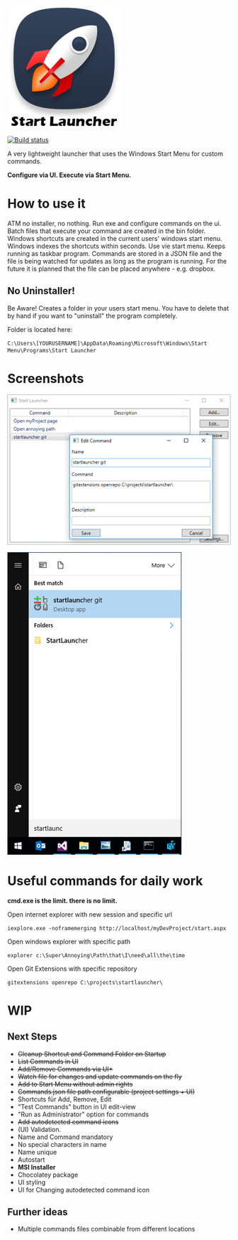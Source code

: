 ![icon](https://github.com/matthiaslischka/StartLauncher/blob/master/startLauncher.png?raw=true)

[![Build status](https://ci.appveyor.com/api/projects/status/qy1io2k9kt00be3p?svg=true)](https://ci.appveyor.com/project/matthiaslischka/startlauncher)

A very lightweight launcher that uses the Windows Start Menu for custom commands.

**Configure via UI. Execute via Start Menu.**

# How to use it
ATM no installer, no nothing. Run exe and configure commands on the ui. Batch files that execute your command are created in the bin folder. Windows shortcuts are created in the current users' windows start menu. Windows indexes the shortcuts within seconds. Use vie start menu. Keeps running as taskbar program. Commands are stored in a JSON file and the file is being watched for updates as long as the program is running. For the future it is planned that the file can be placed anywhere - e.g. dropbox.
## No Uninstaller!
Be Aware! Creates a folder in your users start menu. You have to delete that by hand if you want to "uninstall" the program completely.

Folder is located here:
```
C:\Users\[YOURUSERNAME]\AppData\Roaming\Microsoft\Windows\Start Menu\Programs\Start Launcher
```
# Screenshots
![screenshot program](https://raw.githubusercontent.com/matthiaslischka/startlauncher/master/screenshot.png?raw=true)


![screenshot start menu](https://raw.githubusercontent.com/matthiaslischka/startlauncher/master/startmenu.png?raw=true)
# Useful commands for daily work
**cmd.exe is the limit. there is no limit.**

Open internet explorer with new session and specific url
```
iexplore.exe -noframemerging http://localhost/myDevProject/start.aspx
```
Open windows explorer with specific path
```
explorer c:\Super\Annoying\Path\that\I\need\all\the\time
```
Open Git Extensions with specific repository
```
gitextensions openrepo C:\projects\startlauncher\
```
# WIP

## Next Steps
* ~~Cleanup Shortcut and Command Folder on Startup~~
* ~~List Commands in UI~~
* ~~Add/Remove Commands via UI*~~
* ~~Watch file for changes and update commands on the fly~~
* ~~Add to Start Menu without admin rights~~
* ~~Commands.json file path configurable (project settings + UI)~~
* Shortcuts für Add, Remove, Edit
* "Test Commands" button in UI edit-view
* "Run as Administrator" option for commands
* ~~Add autodetected command icons~~
* (UI) Validation.
 * Name and Command mandatory
 * No special characters in name
 * Name unique
* Autostart
* **MSI Installer**
* Chocolatey package
* UI styling
* UI for Changing autodetected command icon

## Further ideas
* Multiple commands files combinable from different locations

